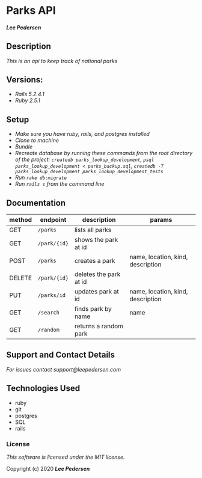 # Parks API

#### _Lee Pedersen_

## Description

_This is an api to keep track of national parks_

## Versions:
* _Rails 5.2.4.1_
* _Ruby 2.5.1_

## Setup
* _Make sure you have ruby, rails, and postgres installed_
* _Clone to machine_
* _Bundle_
* _Recreate database by running these commands from the root directory of the project: `createdb parks_lookup_development`, `psql parks_lookup_development < parks_backup.sql`, `createdb -T parks_lookup_development parks_lookup_development_tests`_
* _Run `rake db:migrate`_
* _Run `rails s` from the command line_

## Documentation

| method | endpoint | description | params |
| --- | --- | --- | --- |
| GET | `/parks`| lists all parks | |
| GET | `/park/{id}`| shows the park at id | |
| POST | `/parks`| creates a park | name, location, kind, description |
| DELETE | `/park/{id}` | deletes the park at id | |
| PUT | `/parks/id` | updates park at id | name, location, kind, description |
| GET | `/search` | finds park by name | name |
| GET | `/random` | returns a random park | |

## Support and Contact Details
_For issues contact support@leepedersen.com_

## Technologies Used
* ruby
* git
* postgres
* SQL
* rails

### License
*This software is licensed under the MIT license.*

Copyright (c) 2020 **_Lee Pedersen_**
